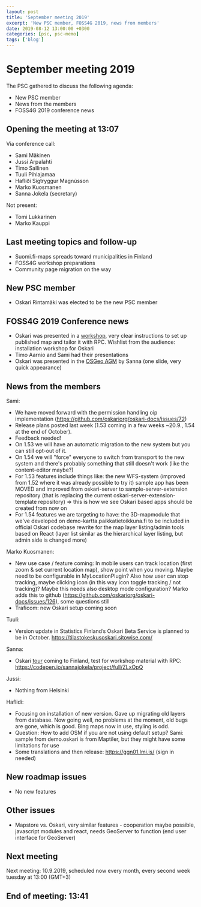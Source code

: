 ```yaml
---
layout: post
title: 'September meeting 2019'
excerpt: 'New PSC member, FOSS4G 2019, news from members'
date: 2019-08-12 13:00:00 +0300
categories: [psc, psc-memo]
tags: ['blog']
---
```


# September meeting 2019

The PSC gathered to discuss the following agenda:

- New PSC member
- News from the members
- FOSS4G 2019 conference news

## Opening the meeting at 13:07

Via conference call:

- Sami Mäkinen
- Jussi Arpalahti
- Timo Sallinen
- Tuuli Pihlajamaa
- Hafliði Sigtryggur Magnússon
- Marko Kuosmanen
- Sanna Jokela (secretary)

Not present:

- Tomi Lukkarinen
- Marko Kauppi

## Last meeting topics and follow-up

- Suomi.fi-maps spreads toward municipalities in Finland
- FOSS4G workshop preparations
- Community page migration on the way

## New PSC member

- Oskari Rintamäki was elected to be the new PSC member

## FOSS4G 2019 Conference news

- Oskari was presented in a [workshop](https://github.com/oskariorg/oskari-docs/blob/master/md/documentation/examples/FOSS4G_2019/workshop.md), very clear instructions to set up published map and tailor it with RPC. Wishlist from the audience: installation workshop for Oskari
- Timo Aarnio and Sami had their presentations
- Oskari was presented in the [OSGeo AGM](https://docs.google.com/presentation/d/1imiG7x09ry7lGvmS15FCVq2Z7yaICY00fcpXBK27TXY/edit) by Sanna (one slide, very quick appearance)

## News from the members

Sami:

- We have moved forward with the permission handling oip implementation (https://github.com/oskariorg/oskari-docs/issues/72)
- Release plans posted last week (1.53 coming in a few weeks ~20.9., 1.54 at the end of October).
- Feedback needed!
- On 1.53 we will have an automatic migration to the new system but you can still opt-out of it.
- On 1.54 we will "force" everyone to switch from transport to the new system and there's probably something that still doesn't work (like the content-editor maybe?)
- For 1.53 features include things like: the new WFS-system (improved from 1.52 where it was already possible to try it)
  sample app has been MOVED and improved from oskari-server to sample-server-extension repository (that is replacing the current oskari-server-extension-template repository) ⇒ this is how we see Oskari based apps should be created from now on
- For 1.54 features we are targeting to have: the 3D-mapmodule that we've developed on demo-kartta.paikkatietoikkuna.fi to be included in official Oskari codebase
  rewrite for the map layer listing/admin tools based on React (layer list similar as the hierarchical layer listing, but admin side is changed more)

Marko Kuosmanen:

- New use case / feature coming: In mobile users can track location (first zoom & set current location map), show point when you moving. Maybe need to be configurable in MyLocationPlugin? Also how user can stop tracking, maybe clicking icon (in this way icon toggle tracking / not tracking)? Maybe this needs also desktop mode configuration? Marko adds this to github (https://github.com/oskariorg/oskari-docs/issues/126), some questions still
- Traficom: new Oskari setup coming soon

Tuuli:

- Version update in Statistics Finland’s Oskari Beta Service is planned to be in October. https://tilastokeskusoskari.sitowise.com/

Sanna:

- Oskari [tour](https://www.meetup.com/Oskari-Your-geospatial-friend/) coming to Finland, test for workshop material with RPC: https://codepen.io/sannajokela/project/full/ZLxOpQ

Jussi:

- Nothing from Helsinki

Haflidi:

- Focusing on installation of new version. Gave up migrating old layers from database. Now going well, no problems at the moment, old bugs are gone, which is good. Bing maps now in use, styling is odd.
- Question: How to add OSM if you are not using default setup? Sami: sample from demo.oskari is from Maptiler, but they might have some limitations for use
- Some translations and then release: https://ggn01.lmi.is/ (sign in needed)

## New roadmap issues

- No new features

## Other issues

- Mapstore vs. Oskari, very similar features - cooperation maybe possible, javascript modules and react, needs GeoServer to function (end user interface for GeoServer)

## Next meeting

Next meeting: 10.9.2019, scheduled now every month, every second week tuesday at 13:00 (GMT+3)

## End of meeting: 13:41
